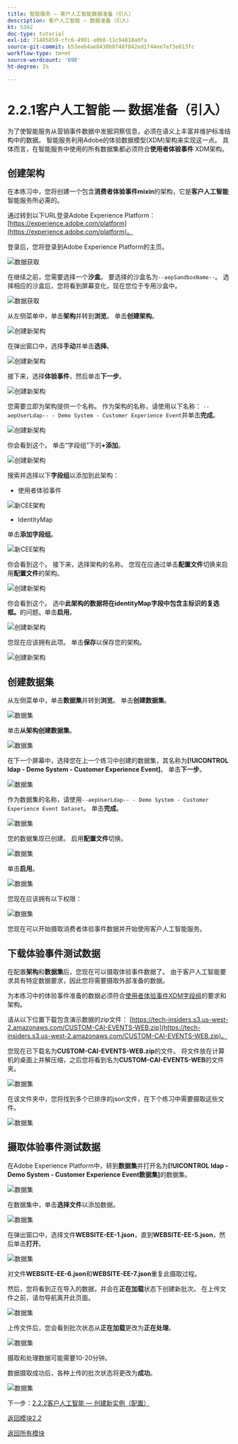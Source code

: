```yaml
---
title: 智能服务 — 客户人工智能数据准备（引入）
description: 客户人工智能 — 数据准备（引入）
kt: 5342
doc-type: tutorial
exl-id: 71405859-cfc6-4991-a0b0-11c94818a0fa
source-git-commit: b53ee64ae8438b8f48f842ed1f44ee7ef3e813fc
workflow-type: tm+mt
source-wordcount: '698'
ht-degree: 1%

---
```


# 2.2.1客户人工智能 — 数据准备（引入）

为了使智能服务从营销事件数据中发掘洞察信息，必须在语义上丰富并维护标准结构中的数据。 智能服务利用Adobe的体验数据模型(XDM)架构来实现这一点。
具体而言，在智能服务中使用的所有数据集都必须符合**使用者体验事件** XDM架构。

## 创建架构

在本练习中，您将创建一个包含&#x200B;**消费者体验事件mixin**&#x200B;的架构，它是&#x200B;**客户人工智能**&#x200B;智能服务所必需的。

通过转到以下URL登录Adobe Experience Platform： [https://experience.adobe.com/platform](https://experience.adobe.com/platform)。

登录后，您将登录到Adobe Experience Platform的主页。

![数据获取](../../datacollection/module1.2/images/home.png)

在继续之前，您需要选择一个&#x200B;**沙盒**。 要选择的沙盒名为``--aepSandboxName--``。 选择相应的沙盒后，您将看到屏幕变化，现在您位于专用沙盒中。

![数据获取](../../datacollection/module1.2/images/sb1.png)

从左侧菜单中，单击&#x200B;**架构**&#x200B;并转到&#x200B;**浏览**。 单击&#x200B;**创建架构**。

![创建新架构](./images/createschemabutton.png)

在弹出窗口中，选择&#x200B;**手动**&#x200B;并单击&#x200B;**选择**。

![创建新架构](./images/schmanual.png)

接下来，选择&#x200B;**体验事件**，然后单击&#x200B;**下一步**。

![创建新架构](./images/xdmee.png)

您需要立即为架构提供一个名称。 作为架构的名称，请使用以下名称： `--aepUserLdap-- - Demo System - Customer Experience Event`并单击&#x200B;**完成**。

![创建新架构](./images/schname.png)

你会看到这个。 单击“字段组”下的&#x200B;**+添加**。

![创建新架构](./images/xdmee1.png)

搜索并选择以下&#x200B;**字段组**&#x200B;以添加到此架构：

- 使用者体验事件

![新CEE架构](./images/cee1.png)

- IdentityMap

单击&#x200B;**添加字段组**。

![新CEE架构](./images/cee2.png)

你会看到这个。 接下来，选择架构的名称。 您现在应通过单击&#x200B;**配置文件**&#x200B;切换来启用&#x200B;**配置文件**&#x200B;的架构。

![创建新架构](./images/xdmee3.png)

你会看到这个。 选中&#x200B;**此架构的数据将在identityMap字段中包含主标识的复选框。**&#x200B;的问题。单击&#x200B;**启用**。

![创建新架构](./images/xdmee4.png)

您现在应该拥有此项。 单击&#x200B;**保存**&#x200B;以保存您的架构。

![创建新架构](./images/xdmee5.png)

## 创建数据集

从左侧菜单中，单击&#x200B;**数据集**&#x200B;并转到&#x200B;**浏览**。 单击&#x200B;**创建数据集**。

![数据集](./images/createds.png)

单击&#x200B;**从架构创建数据集**。

![数据集](./images/createdatasetfromschema.png)

在下一个屏幕中，选择您在上一个练习中创建的数据集，其名称为&#x200B;**[!UICONTROL ldap - Demo System - Customer Experience Event]**。 单击&#x200B;**下一步**。

![数据集](./images/createds1.png)

作为数据集的名称，请使用`--aepUserLdap-- - Demo System - Customer Experience Event Dataset`。 单击&#x200B;**完成**。

![数据集](./images/createds2.png)

您的数据集现已创建。 启用&#x200B;**配置文件**&#x200B;切换。

![数据集](./images/createds3.png)

单击&#x200B;**启用**。

![数据集](./images/createds4.png)

您现在应该拥有以下权限：

![数据集](./images/createds5.png)

您现在可以开始摄取消费者体验事件数据并开始使用客户人工智能服务。

## 下载体验事件测试数据

在配置&#x200B;**架构**&#x200B;和&#x200B;**数据集**&#x200B;后，您现在可以摄取体验事件数据了。 由于客户人工智能要求具有特定数据要求，因此您将需要摄取外部准备的数据。

为本练习中的体验事件准备的数据必须符合[使用者体验事件XDM字段组](https://github.com/adobe/xdm/blob/797cf4930d5a80799a095256302675b1362c9a15/docs/reference/context/experienceevent-consumer.schema.md)的要求和架构。

请从以下位置下载包含演示数据的zip文件： [https://tech-insiders.s3.us-west-2.amazonaws.com/CUSTOM-CAI-EVENTS-WEB.zip](https://tech-insiders.s3.us-west-2.amazonaws.com/CUSTOM-CAI-EVENTS-WEB.zip)。

您现在已下载名为&#x200B;**CUSTOM-CAI-EVENTS-WEB.zip**&#x200B;的文件。 将文件放在计算机的桌面上并解压缩，之后您将看到名为&#x200B;**CUSTOM-CAI-EVENTS-WEB**&#x200B;的文件夹。

![数据集](./images/ingest.png)

在该文件夹中，您将找到多个已排序的json文件，在下个练习中需要摄取这些文件。

![数据集](./images/ingest1a.png)

## 摄取体验事件测试数据

在Adobe Experience Platform中，转到&#x200B;**数据集**&#x200B;并打开名为&#x200B;**[!UICONTROL ldap - Demo System - Customer Experience Event数据集]**&#x200B;的数据集。

![数据集](./images/ingest1.png)

在数据集中，单击&#x200B;**选择文件**&#x200B;以添加数据。

![数据集](./images/ingest2.png)

在弹出窗口中，选择文件&#x200B;**WEBSITE-EE-1.json**，直到&#x200B;**WEBSITE-EE-5.json**，然后单击&#x200B;**打开**。

![数据集](./images/ingest3.png)

对文件&#x200B;**WEBSITE-EE-6.json**&#x200B;和&#x200B;**WEBSITE-EE-7.json**&#x200B;重复此摄取过程。

然后，您将看到正在导入的数据，并会在&#x200B;**正在加载**&#x200B;状态下创建新批次。 在上传文件之前，请勿导航离开此页面。

![数据集](./images/ingest4.png)

上传文件后，您会看到批次状态从&#x200B;**正在加载**&#x200B;更改为&#x200B;**正在处理**。

![数据集](./images/ingest5.png)

摄取和处理数据可能需要10-20分钟。

数据摄取成功后，各种上传的批次状态将更改为&#x200B;**成功**。

![数据集](./images/ingest7.png)

下一步：[2.2.2客户人工智能 — 创建新实例（配置）](./ex2.md)

[返回模块2.2](./intelligent-services.md)

[返回所有模块](./../../../overview.md)
